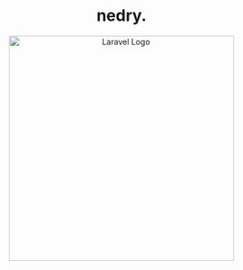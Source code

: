 
<h1 align="center"> 
    nedry.
</h1>

<picture>
<p align="center">
    <img src="https://res.cloudinary.com/dshviljjs/image/upload/v1721355424/nedry_nobg_iyuhqk.png" width="400" alt="Laravel Logo">
</p>
</picture>
